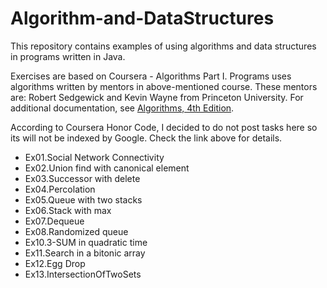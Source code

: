 # Algorithm-and-DataStructures

This repository contains examples of using algorithms and data structures in programs written in Java.

Exercises are based on Coursera - Algorithms Part I.
Programs uses algorithms written by mentors in above-mentioned course.
These mentors are: Robert Sedgewick and Kevin Wayne from Princeton University. 
For additional documentation, see <a href="https://algs4.cs.princeton.edu/home/">Algorithms, 4th Edition</a>.

According to Coursera Honor Code, I decided to do not post tasks here so its will not be indexed by Google.
Check the link above for details.

- Ex01.Social Network Connectivity
- Ex02.Union find with canonical element
- Ex03.Successor with delete
- Ex04.Percolation
- Ex05.Queue with two stacks
- Ex06.Stack with max
- Ex07.Dequeue
- Ex08.Randomized queue
- Ex10.3-SUM in quadratic time
- Ex11.Search in a bitonic array
- Ex12.Egg Drop
- Ex13.IntersectionOfTwoSets
